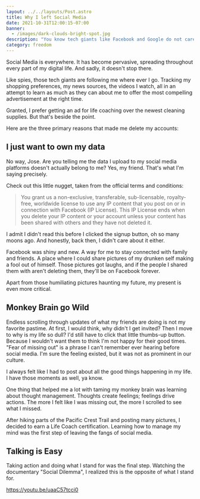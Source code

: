 ```yaml
---
layout: ../../layouts/Post.astro
title: Why I left Social Media
date: 2021-10-31T12:00:15-07:00
banner:
  - /images/dark-clouds-bright-spot.jpg
description: "You know tech giants like Facebook and Google do not care too much about privacy. And if you're anything like me, you're wondering: \"Why should I care? I have nothing to hide.\" This is why I started to care and what ultimately led me to delete my profiles."
category: freedom
---
```


Social Media is everywhere. It has become pervasive, spreading throughout every part of my digital life. And sadly, it doesn't stop there.

Like spies, those tech giants are following me where ever I go. Tracking my shopping preferences, my news sources, the videos I watch, all in an attempt to learn as much as they can about me to offer the most compelling advertisement at the right time.

Granted, I prefer getting an ad for life coaching over the newest cleaning supplies. But that's beside the point.

Here are the three primary reasons that made me delete my accounts: 
## I just want to own my data

No way, Jose. Are you telling me the data I upload to my social media platforms doesn't actually belong to me? Yes, my friend. That's what I'm saying precisely.

Check out this little nugget, taken from the official terms and conditions:

> You grant us a non-exclusive, transferable, sub-licensable, royalty-free, worldwide license to use any IP content that you post on or in connection with Facebook (IP License). This IP License ends when you delete your IP content or your account unless your content has been shared with others and they have not deleted it.

I admit I didn't read this before I clicked the signup button, oh so many moons ago. And honestly, back then, I didn't care about it either.

Facebook was shiny and new. A way for me to stay connected with family and friends. A place where I could share pictures of my drunken self making a fool out of himself. Those pictures got laughs, and if the people I shared them with aren't deleting them, they'll be on Facebook forever.

Apart from those humiliating pictures haunting my future, my present is even more critical.

## Monkey Brain go Wild

Endless scrolling through updates of what my friends are doing is not my favorite pastime. At first, I would think, why didn't I get invited? Then I move to why is my life so dull? I'd still have to click that little thumbs-up button. Because I wouldn't want them to think I'm not happy for their good times. "Fear of missing out" is a phrase I can't remember ever hearing before social media. I'm sure the feeling existed, but it was not as prominent in our culture.

I always felt like I had to post about all the good things happening in my life. I have those moments as well, ya know. 

One thing that helped me a lot with taming my monkey brain was learning about thought management. Thoughts create feelings; feelings drive actions. The more I felt like I was missing out, the more I scrolled to see what I missed.

After hiking parts of the Pacific Crest Trail and posting many pictures, I decided to earn a Life Coach certification. Learning how to manage my mind was the first step of leaving the fangs of social media.

## Talking is Easy

Taking action and doing what I stand for was the final step. Watching the documentary "Social Dilemma", I realized this is the opposite of what I stand for. 

https://youtu.be/uaaC57tcci0



